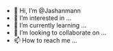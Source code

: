 - 👋 Hi, I’m @Jashanmann
- 👀 I’m interested in ...
- 🌱 I’m currently learning ...
- 💞️ I’m looking to collaborate on ...
- 📫 How to reach me ...

<!---
Jashanmann/Jashanmann is a ✨ special ✨ repository because its `README.md` (this file) appears on your GitHub profile.
You can click the Preview link to take a look at your changes.
--->
